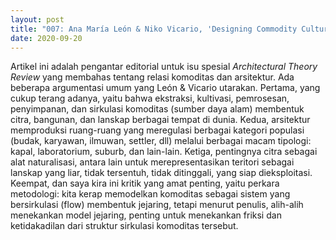 ```yaml
---
layout: post
title: "007: Ana María León & Niko Vicario, 'Designing Commodity Cultures," Architectural Theory Review, 21:3 (2016) "
date: 2020-09-20
---
```

Artikel ini adalah pengantar editorial untuk isu spesial *Architectural Theory Review* yang membahas tentang relasi komoditas dan arsitektur. Ada beberapa argumentasi umum yang León & Vicario utarakan. Pertama, yang cukup terang adanya, yaitu bahwa ekstraksi, kultivasi, pemrosesan, penyimpanan, dan sirkulasi komoditas (sumber daya alam) membentuk citra, bangunan, dan lanskap berbagai tempat di dunia. Kedua, arsitektur memproduksi ruang-ruang yang meregulasi berbagai kategori populasi (budak, karyawan, ilmuwan, settler, dll) melalui berbagai macam tipologi: kapal, laboratorium, suburb, dan lain-lain. Ketiga, pentingnya citra sebagai alat naturalisasi, antara lain untuk merepresentasikan teritori sebagai lanskap yang liar, tidak tersentuh, tidak ditinggali, yang siap dieksploitasi. Keempat, dan saya kira ini kritik yang amat penting, yaitu perkara metodologi: kita kerap memodelkan komoditas sebagai sistem yang bersirkulasi (flow) membentuk jejaring, tetapi menurut penulis, alih-alih menekankan model jejaring, penting untuk menekankan friksi dan ketidakadilan dari struktur sirkulasi komoditas tersebut.

